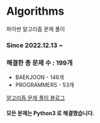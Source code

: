 # Algorithms
파이썬 알고리즘 문제 풀이
### Since 2022.12.13 ~
### 해결한 총 문제 수 : 199개
- BAEKJOON - 146개
- PROGRAMMERS - 53개

[알고리즘 문제 풀이 블로그](https://monzheld.tistory.com/category/%E2%8C%A8%EF%B8%8F%20Algorithms)
#### 모든 문제는 Python3 로 해결했습니다.
